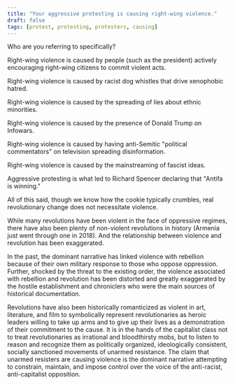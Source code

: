 ```yaml
---
title: "Your aggressive protesting is causing right-wing violence."
draft: false
tags: [protest, protesting, protesters, causing]
---
```


Who are you referring to specifically?  
  
Right-wing violence is caused by people (such as the president) actively encouraging right-wing citizens to commit violent acts.  
  
Right-wing violence is caused by racist dog whistles that drive xenophobic hatred.  
  
Right-wing violence is caused by the spreading of lies about ethnic minorities.  
  
Right-wing violence is caused by the presence of Donald Trump on Infowars.  
  
Right-wing violence is caused by having anti-Semitic "political commentators" on television spreading disinformation.  
  
Right-wing violence is caused by the mainstreaming of fascist ideas.  
  
Aggressive protesting is what led to Richard Spencer declaring that "Antifa is winning."  
  
All of this said, though we know how the cookie typically crumbles, real revolutionary change does not necessitate violence.  
  
While many revolutions have been violent in the face of oppressive regimes, there have also been plenty of non-violent revolutions in history (Armenia just went through one in 2018). And the relationship between violence and revolution has been exaggerated.  
  
In the past, the dominant narrative has linked violence with rebellion because of their own military response to those who oppose oppression. Further, shocked by the threat to the existing order, the violence associated with rebellion and revolution has been distorted and greatly exaggerated by the hostile establishment and chroniclers who were the main sources of historical documentation.  
  
Revolutions have also been historically romanticized as violent in art, literature, and film to symbolically represent revolutionaries as heroic leaders willing to take up arms and to give up their lives as a demonstration of their commitment to the cause. It is in the hands of the capitalist class not to treat revolutionaries as irrational and bloodthirsty mobs, but to listen to reason and recognize them as politically organized, ideologically consistent, socially sanctioned movements of unarmed resistance. The claim that unarmed resisters are causing violence is the dominant narrative attempting to constrain, maintain, and impose control over the voice of the anti-racist, anti-capitalist opposition.

